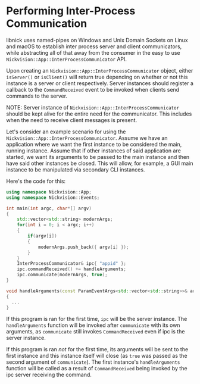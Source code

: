 # Performing Inter-Process Communication
libnick uses named-pipes on Windows and Unix Domain Sockets on Linux and macOS to establish inter process server and client communicators, while abstracting all of that away from the consumer in the easy to use `Nickvision::App::InterProcessCommunicator` API.

Upon creating an `Nickvision::App::InterProcessCommunicator` object, either `isServer()` or `isClient()` will return true depending on whether or not this instance is a server or client respectively. Server instances should register a callback to the `CommandReceived` event to be invoked when clients send commands to the server.

NOTE: Server instance of `Nickvision::App::InterProcessCommunicator` should be kept alive for the entire need for the communicator. This includes when the need to receive client messages is present.

Let's consider an example scenario for using the `Nickvision::App::InterProcessCommunicator`. Assume we have an application where we want the first instance to be considered the main, running instance. Assume that if other instances of said application are started, we want its arguments to be passed to the main instance and then have said other instances be closed. This will allow, for example, a GUI main instance to be manipulated via secondary CLI instances. 

Here's the code for this:
```cpp
using namespace Nickvision::App;
using namespace Nickvision::Events;

int main(int argc, char*[] argv)
{
    std::vector<std::string> modernArgs;
    for(int i = 0; i < argc; i++)
    {
        if(argv[i])
        {
            modernArgs.push_back({ argv[i] });
        }
    }
    InterProcessCommunicator& ipc{ "appid" };
    ipc.commandReceived() += handleArguments;
    ipc.communicate(modernArgs, true);
}

void handleArguments(const ParamEventArgs<std::vector<std::string>>& args)
{
  ...
}
```
If this program is ran for the first time, `ipc` will be the server instance. The `handleArguments` function will be invoked after `communicate` with its own arguments, as `communicate` still invokes `CommandReceived` even if ipc is the server instance. 

If this program is ran *not* for the first time, its arguments will be sent to the first instance and this instance itself will close (as `true` was passed as the second argument of `communicate`). The first instance's `handleArguments` function will be called as a result of `CommandReceived` being invoked by the ipc server receiving the command. 